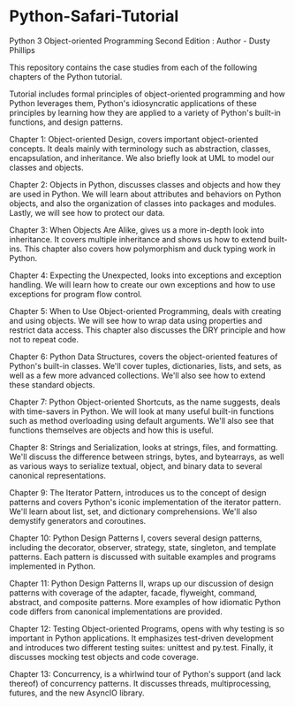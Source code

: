 # Python-Safari-Tutorial
Python 3 Object-oriented Programming Second Edition : Author - Dusty Phillips

This repository contains the case studies from each of the following chapters of the Python tutorial.

Tutorial includes formal principles of object-oriented programming and how Python leverages them, Python's idiosyncratic applications of these principles by learning how they are applied to a variety of Python's built-in functions, and design patterns.

Chapter 1: Object-oriented Design, covers important object-oriented concepts. It deals mainly with terminology such as abstraction, classes, encapsulation, and inheritance. We also briefly look at UML to model our classes and objects.

Chapter 2: Objects in Python, discusses classes and objects and how they are used in Python. We will learn about attributes and behaviors on Python objects, and also the organization of classes into packages and modules. Lastly, we will see how to protect our data.

Chapter 3: When Objects Are Alike, gives us a more in-depth look into inheritance. It covers multiple inheritance and shows us how to extend built-ins. This chapter also covers how polymorphism and duck typing work in Python.

Chapter 4: Expecting the Unexpected, looks into exceptions and exception handling. We will learn how to create our own exceptions and how to use exceptions for program flow control.

Chapter 5: When to Use Object-oriented Programming, deals with creating and using objects. We will see how to wrap data using properties and restrict data access. This chapter also discusses the DRY principle and how not to repeat code.

Chapter 6: Python Data Structures, covers the object-oriented features of Python's built-in classes. We'll cover tuples, dictionaries, lists, and sets, as well as a few more advanced collections. We'll also see how to extend these standard objects.

Chapter 7: Python Object-oriented Shortcuts, as the name suggests, deals with time-savers in Python. We will look at many useful built-in functions such as method overloading using default arguments. We'll also see that functions themselves are objects and how this is useful.

Chapter 8: Strings and Serialization, looks at strings, files, and formatting. We'll discuss the difference between strings, bytes, and bytearrays, as well as various ways to serialize textual, object, and binary data to several canonical representations.

Chapter 9: The Iterator Pattern, introduces us to the concept of design patterns and covers Python's iconic implementation of the iterator pattern. We'll learn about list, set, and dictionary comprehensions. We'll also demystify generators and coroutines.

Chapter 10: Python Design Patterns I, covers several design patterns, including the decorator, observer, strategy, state, singleton, and template patterns. Each pattern is discussed with suitable examples and programs implemented in Python.

Chapter 11: Python Design Patterns II, wraps up our discussion of design patterns with coverage of the adapter, facade, flyweight, command, abstract, and composite patterns. More examples of how idiomatic Python code differs from canonical implementations are provided.

Chapter 12: Testing Object-oriented Programs, opens with why testing is so important in Python applications. It emphasizes test-driven development and introduces two different testing suites: unittest and py.test. Finally, it discusses mocking test objects and code coverage.

Chapter 13: Concurrency, is a whirlwind tour of Python's support (and lack thereof) of concurrency patterns. It discusses threads, multiprocessing, futures, and the new AsyncIO library.
